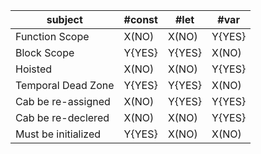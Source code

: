 subject | #const | #let | #var 
--- | --- | --- | --- 
Function Scope | X(NO) | X(NO) | Y{YES}
Block Scope | Y{YES} | Y{YES} | X(NO) 
Hoisted | X(NO) | X(NO) | Y{YES} 
Temporal Dead Zone | Y{YES} | Y{YES} | X(NO) 
Cab be re-assigned | X(NO) | Y{YES} | Y{YES}
Cab be re-declered | X(NO) | X(NO) | Y{YES} 
Must be initialized | Y{YES} | X(NO) | X(NO) 
